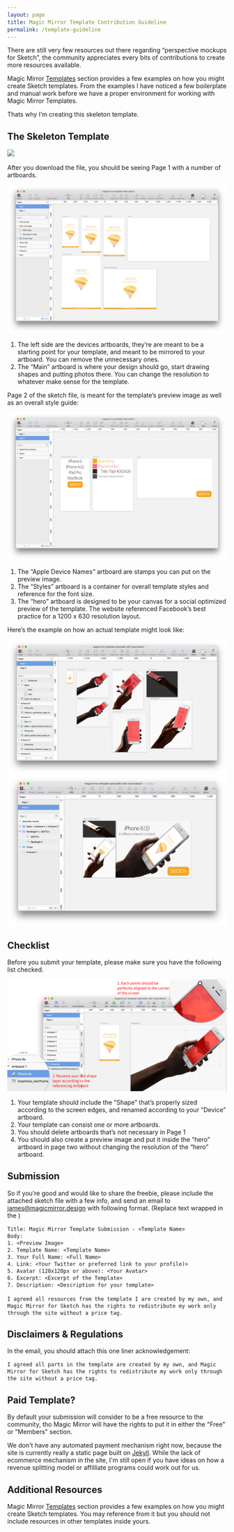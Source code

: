 ```yaml
---
layout: page
title: Magic Mirror Template Contribution Guideline
permalink: /template-guideline
---
```


There are still very few resources out there regarding “perspective mockups for Sketch”, the community appreciates every bits of contributions to create more resources available.

Magic Mirror [Templates](/templates) section provides a few examples on how you might create Sketch templates. From the examples I have noticed a few boilerplate and manual work before we have a proper environment for working with Magic Mirror Templates.

Thats why I’m creating this skeleton template.

## The Skeleton Template

[![](/images/download-sketch.png)]()

After you download the file, you should be seeing Page 1 with a number of artboards.

![](/images/skeleton-page1.png)

1. The left side are the devices artboards, they’re are meant to be a starting point for your template, and meant to be mirrored to your artboard. You can remove the unnecessary ones.
2. The “Main” artboard is where your design should go, start drawing shapes and putting photos there. You can change the resolution to whatever make sense for the template.

Page 2 of the sketch file, is meant for the template’s preview image as well as an overall style guide:

![](/images/skeleton-page2.png)

1. The “Apple Device Names” artboard are stamps you can put on the preview image.
2. The “Styles” artboard is a container for overall template styles and reference for the font size.
3. The “hero” artboard is designed to be your canvas for a social optimized preview of the template. The website referenced Facebook’s best practice for a 1200 x 630 resolution layout.

Here’s the example on how an actual template might look like:

![](/images/skeleton-example-page1.png)
![](/images/skeleton-example-page2.png)

## Checklist

Before you submit your template, please make sure you have the following list checked.

![](/images/skeleton-requirement.png)

1. Your template should include the “Shape” that’s properly sized according to the screen edges, and renamed according to your “Device” artboard.
2. Your template can consist one or more artboards.
3. You should delete artboards that’s not necessary in Page 1
4. You should also create a preview image and put it inside the “hero” artboard in page two without changing the resolution of the “hero” artboard.

## Submission

So if you’re good and would like to share the freebie, please include the attached sketch file with a few info, and send an email to [james@magicmirror.design](mailto:james@magicmirror.design) with following format. (Replace text wrapped in the <brackets>)

```
Title: Magic Mirror Template Submission - <Template Name>
Body:
1. <Preview Image>
2. Template Name: <Template Name>
3. Your Full Name: <Full Name>
4. Link: <Your Twitter or preferred link to your profile)>
5. Avatar (120x120px or above): <Your Avatar>
6. Excerpt: <Excerpt of the Template>
7. Description: <Description for your template>

I agreed all resources from the template I are created by my own, and Magic Mirror for Sketch has the rights to redistribute my work only through the site without a price tag.

```

## Disclaimers & Regulations

In the email, you should attach this one liner acknowledgement:

```
I agreed all parts in the template are created by my own, and Magic Mirror for Sketch has the rights to redistribute my work only through the site without a price tag.
```

## Paid Template?

By default your submission will consider to be a free resource to the community, tho Magic Mirror will have the rights to put it in either the "Free" or "Members" section.

We don't have any automated payment mechanism right now, because the site is currently really a static page built on [Jekyll](https://jekyllrb.com). While the lack of ecommerce mechanism in the site, I'm still open if you have ideas on how a revenue splitting model or affilliate programs could work out for us.

## Additional Resources

Magic Mirror [Templates](http://magicmirror.design/templates) section provides a few examples on how you might create Sketch templates. You may reference from it but you should not include resources in other templates inside yours.
